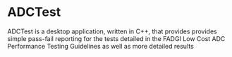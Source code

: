 # ADCTest
ADCTest is a desktop application, written in C++, that provides provides simple pass-fail reporting for the tests detailed in the FADGI Low Cost ADC Performance Testing Guidelines as well as more detailed results
